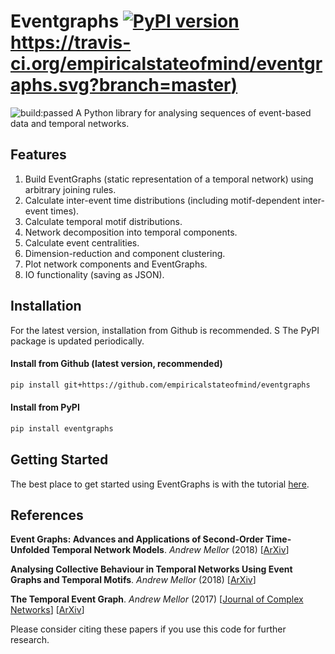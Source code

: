 # Eventgraphs [![PyPI version](https://img.shields.io/pypi/v/eventgraphs.svg)](https://pypi.org/project/eventgraphs/) [https://travis-ci.org/empiricalstateofmind/eventgraphs.svg?branch=master)](https://travis-ci.org/empiricalstateofmind/eventgraphs)
<img src="https://travis-ci.org/empiricalstateofmind/eventgraphs.svg?branch=master" alt="build:passed">
A Python library for analysing sequences of event-based data and temporal networks.

## Features

1. Build EventGraphs (static representation of a temporal network) using arbitrary joining rules.
2. Calculate inter-event time distributions (including motif-dependent inter-event times).
3. Calculate temporal motif distributions.
4. Network decomposition into temporal components.
5. Calculate event centralities.
6. Dimension-reduction and component clustering.
7. Plot network components and EventGraphs.
8. IO functionality (saving as JSON).

## Installation

For the latest version, installation from Github is recommended. S
The PyPI package is updated periodically.

#### Install from Github (latest version, recommended)

```bash
pip install git+https://github.com/empiricalstateofmind/eventgraphs
```

#### Install from PyPI

```bash
pip install eventgraphs
```

## Getting Started

The best place to get started using EventGraphs is with the tutorial [here](/examples/eventgraphs_tutorial.ipynb).

## References

**Event Graphs: Advances and Applications of Second-Order Time-Unfolded Temporal Network Models**. *Andrew Mellor* (2018) [[ArXiv](https://arxiv.org/abs/1809.03457)]

**Analysing Collective Behaviour in Temporal Networks Using Event Graphs and Temporal Motifs**. *Andrew Mellor* (2018) [[ArXiv](https://arxiv.org/abs/1801.10527)]

**The Temporal Event Graph**. *Andrew Mellor* (2017) [[Journal of Complex Networks](https://academic.oup.com/comnet/advance-article-abstract/doi/10.1093/comnet/cnx048/4360827)]
[[ArXiv](https://arxiv.org/abs/1706.02128)] 

Please consider citing these papers if you use this code for further research.